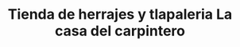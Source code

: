 ---
title: "Tienda de herrajes y tlapaleria La casa del carpintero"
url: /ciudad-de-mexico/tienda-de-herrajes-y-tlapaleria-la-casa-del-carpintero/
shop: hardware
---